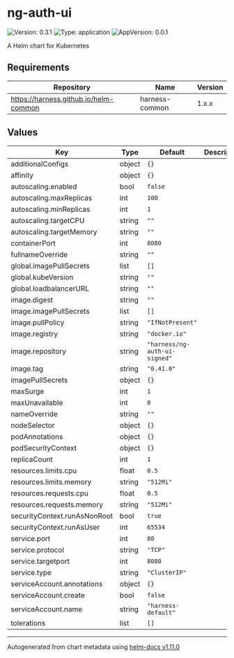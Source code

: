 # ng-auth-ui

![Version: 0.3.1](https://img.shields.io/badge/Version-0.3.1-informational?style=flat-square) ![Type: application](https://img.shields.io/badge/Type-application-informational?style=flat-square) ![AppVersion: 0.0.1](https://img.shields.io/badge/AppVersion-0.0.1-informational?style=flat-square)

A Helm chart for Kubernetes

## Requirements

| Repository | Name | Version |
|------------|------|---------|
| https://harness.github.io/helm-common | harness-common | 1.x.x |

## Values

| Key | Type | Default | Description |
|-----|------|---------|-------------|
| additionalConfigs | object | `{}` |  |
| affinity | object | `{}` |  |
| autoscaling.enabled | bool | `false` |  |
| autoscaling.maxReplicas | int | `100` |  |
| autoscaling.minReplicas | int | `1` |  |
| autoscaling.targetCPU | string | `""` |  |
| autoscaling.targetMemory | string | `""` |  |
| containerPort | int | `8080` |  |
| fullnameOverride | string | `""` |  |
| global.imagePullSecrets | list | `[]` |  |
| global.kubeVersion | string | `""` |  |
| global.loadbalancerURL | string | `""` |  |
| image.digest | string | `""` |  |
| image.imagePullSecrets | list | `[]` |  |
| image.pullPolicy | string | `"IfNotPresent"` |  |
| image.registry | string | `"docker.io"` |  |
| image.repository | string | `"harness/ng-auth-ui-signed"` |  |
| image.tag | string | `"0.41.0"` |  |
| imagePullSecrets | object | `{}` |  |
| maxSurge | int | `1` |  |
| maxUnavailable | int | `0` |  |
| nameOverride | string | `""` |  |
| nodeSelector | object | `{}` |  |
| podAnnotations | object | `{}` |  |
| podSecurityContext | object | `{}` |  |
| replicaCount | int | `1` |  |
| resources.limits.cpu | float | `0.5` |  |
| resources.limits.memory | string | `"512Mi"` |  |
| resources.requests.cpu | float | `0.5` |  |
| resources.requests.memory | string | `"512Mi"` |  |
| securityContext.runAsNonRoot | bool | `true` |  |
| securityContext.runAsUser | int | `65534` |  |
| service.port | int | `80` |  |
| service.protocol | string | `"TCP"` |  |
| service.targetport | int | `8080` |  |
| service.type | string | `"ClusterIP"` |  |
| serviceAccount.annotations | object | `{}` |  |
| serviceAccount.create | bool | `false` |  |
| serviceAccount.name | string | `"harness-default"` |  |
| tolerations | list | `[]` |  |

----------------------------------------------
Autogenerated from chart metadata using [helm-docs v1.11.0](https://github.com/norwoodj/helm-docs/releases/v1.11.0)
